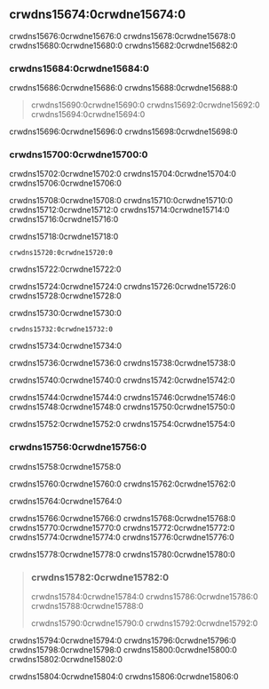 ## crwdns15674:0crwdne15674:0

crwdns15676:0crwdne15676:0 crwdns15678:0crwdne15678:0 crwdns15680:0crwdne15680:0 crwdns15682:0crwdne15682:0

### crwdns15684:0crwdne15684:0

crwdns15686:0crwdne15686:0 crwdns15688:0crwdne15688:0

> crwdns15690:0crwdne15690:0 crwdns15692:0crwdne15692:0 crwdns15694:0crwdne15694:0

crwdns15696:0crwdne15696:0 crwdns15698:0crwdne15698:0

### crwdns15700:0crwdne15700:0

crwdns15702:0crwdne15702:0 crwdns15704:0crwdne15704:0 crwdns15706:0crwdne15706:0

crwdns15708:0crwdne15708:0 crwdns15710:0crwdne15710:0 crwdns15712:0crwdne15712:0 crwdns15714:0crwdne15714:0 crwdns15716:0crwdne15716:0

<span class="filename">crwdns15718:0crwdne15718:0</span>

```rust,noplayground
crwdns15720:0crwdne15720:0
```


<span class="caption">crwdns15722:0crwdne15722:0</span>

crwdns15724:0crwdne15724:0 crwdns15726:0crwdne15726:0 crwdns15728:0crwdne15728:0

<span class="filename">crwdns15730:0crwdne15730:0</span>

```rust,noplayground
crwdns15732:0crwdne15732:0
```


<span class="caption">crwdns15734:0crwdne15734:0</span>

crwdns15736:0crwdne15736:0 crwdns15738:0crwdne15738:0

crwdns15740:0crwdne15740:0 crwdns15742:0crwdne15742:0

crwdns15744:0crwdne15744:0 crwdns15746:0crwdne15746:0 crwdns15748:0crwdne15748:0 crwdns15750:0crwdne15750:0

crwdns15752:0crwdne15752:0 crwdns15754:0crwdne15754:0

### crwdns15756:0crwdne15756:0

crwdns15758:0crwdne15758:0

crwdns15760:0crwdne15760:0 crwdns15762:0crwdne15762:0

crwdns15764:0crwdne15764:0

crwdns15766:0crwdne15766:0 crwdns15768:0crwdne15768:0 crwdns15770:0crwdne15770:0 crwdns15772:0crwdne15772:0 crwdns15774:0crwdne15774:0 crwdns15776:0crwdne15776:0

crwdns15778:0crwdne15778:0 crwdns15780:0crwdne15780:0

> ### crwdns15782:0crwdne15782:0
> 
> crwdns15784:0crwdne15784:0 crwdns15786:0crwdne15786:0 crwdns15788:0crwdne15788:0
> 
> crwdns15790:0crwdne15790:0 crwdns15792:0crwdne15792:0

crwdns15794:0crwdne15794:0 crwdns15796:0crwdne15796:0 crwdns15798:0crwdne15798:0 crwdns15800:0crwdne15800:0 crwdns15802:0crwdne15802:0

crwdns15804:0crwdne15804:0 crwdns15806:0crwdne15806:0
